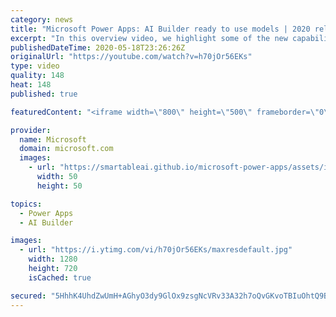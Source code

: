 ```yaml
---
category: news
title: "Microsoft Power Apps: AI Builder ready to use models | 2020 release wave 1 overview"
excerpt: "In this overview video, we highlight some of the new capabilities included in the latest update to Microsoft Power Apps, AI Builder ready to use models.     Here are the capabilities covered:   • Entity extraction helps you by identifying and extracting people, dates, places, locations, etc. from text"
publishedDateTime: 2020-05-18T23:26:26Z
originalUrl: "https://youtube.com/watch?v=h70jOr56EKs"
type: video
quality: 148
heat: 148
published: true

featuredContent: "<iframe width=\"800\" height=\"500\" frameborder=\"0\" src=\"https://www.youtube.com/embed/h70jOr56EKs\" allow=\"accelerometer; autoplay; encrypted-media; gyroscope; picture-in-picture\" allowfullscreen></iframe>"

provider:
  name: Microsoft
  domain: microsoft.com
  images:
    - url: "https://smartableai.github.io/microsoft-power-apps/assets/images/organizations/microsoft.com-50x50.jpg"
      width: 50
      height: 50

topics:
  - Power Apps
  - AI Builder

images:
  - url: "https://i.ytimg.com/vi/h70jOr56EKs/maxresdefault.jpg"
    width: 1280
    height: 720
    isCached: true

secured: "5HhhK4UhdZwUmH+AGhyO3dy9GlOx9zsgNcVRv33A32h7oQvGKvoTBIuOhtQ9BMIR7SxC4NR78/JSd+Xbt//mfsni0q2bFMCjNytydNtuC4Nd21Y1/Zov38eskhaJGSQvLTI9maIJ4J/CzTsjGPkcvxWb4Ibvxo/CgXmHVmRmpsumfkmkXPovH9+s0736tuoJ1WSMlmZyizpy/ETahaSkSMTuz41O9PbQHQ0qU/Tb7wC/XvRd6+pfdylVIZw3jQexGBsX8uRxqxUNbdzpAfsi4ER3Erz7QNWy5gUsNCQ4vI69IVOeWGxCysIziPrTI3DitQUJMBVwjCOKbkKCI4/O8imhtaTvG4n3HR98MD+P9g9iEIMYnGbqyGtc9Ai2FFQheYuqYGvAoOIiLWb6HP+/wmap8cmmLTuTrnK+lDGINn05D7ERF2CLsGQPUXIq3Eus;ZkGd4gVwGJ7/DL3p9mAErQ=="
---
```



